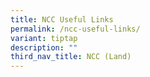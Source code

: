 ```yaml
---
title: NCC Useful Links
permalink: /ncc-useful-links/
variant: tiptap
description: ""
third_nav_title: NCC (Land)
---
```

